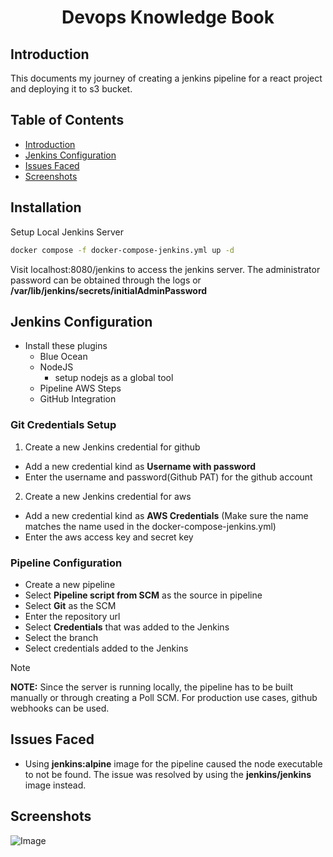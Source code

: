 <h1 align="center">Devops Knowledge Book</h1>

## Introduction

This documents my journey of creating a jenkins pipeline for a react project and deploying it to s3 bucket.

## Table of Contents
- [Introduction](#introduction)
- [Jenkins Configuration](#jenkins-configuration)
- [Issues Faced](#issues-faced)
- [Screenshots](#screenshots)

## Installation

Setup Local Jenkins Server
```bash
docker compose -f docker-compose-jenkins.yml up -d
```
Visit localhost:8080/jenkins to access the jenkins server. The administrator password can be obtained through the logs or **/var/lib/jenkins/secrets/initialAdminPassword**

## Jenkins Configuration

- Install these plugins
    - Blue Ocean
    - NodeJS
      - setup nodejs as a global tool
    - Pipeline AWS Steps
    - GitHub Integration

### Git Credentials Setup

1. Create a new Jenkins credential for github

- Add a new credential kind as **Username with password**
- Enter the username and password(Github PAT) for the github account

2. Create a new Jenkins credential for aws

- Add a new credential kind as **AWS Credentials** (Make sure the name matches the name used in the docker-compose-jenkins.yml)
- Enter the aws access key and secret key

### Pipeline Configuration
- Create a new pipeline
- Select **Pipeline script from SCM** as the source in pipeline
- Select **Git** as the SCM
- Enter the repository url
- Select **Credentials** that was added to the Jenkins
- Select the branch
- Select credentials added to the Jenkins


> [!NOTE]
> **NOTE:** Since the server is running locally, the pipeline has to be built manually or through creating a Poll SCM. For production use cases, github webhooks can be used.

## Issues Faced

- Using **jenkins:alpine** image for the pipeline caused the node executable to not be found. The issue was resolved by using the **jenkins/jenkins** image instead.

## Screenshots
![Image](https://github.com/user-attachments/assets/5edca4dd-e533-4354-8a59-4b29f05697b3)

